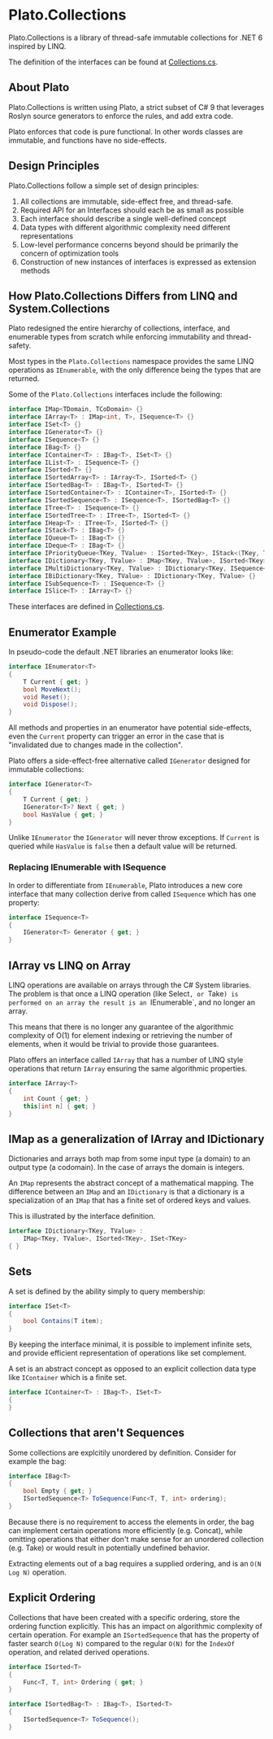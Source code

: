 ﻿# Plato.Collections

Plato.Collections is a library of thread-safe  immutable collections for .NET 6 inspired by LINQ.

The definition of the interfaces can be found at [Collections.cs](Collections.cs).

## About Plato 

Plato.Collections is written using Plato, a strict subset of C# 9 that
leverages Roslyn source generators to enforce the rules, and add extra
code. 

Plato enforces that code is pure functional. In other words classes are immutable, 
and functions have no side-effects. 

## Design Principles

Plato.Collections follow a simple set of design principles:

1. All collections are immutable, side-effect free, and thread-safe. 
2. Required API for an Interfaces should each be as small as possible
3. Each interface should describe a single well-defined concept 
4. Data types with different algorithmic complexity need different representations 
5. Low-level performance concerns beyond should be primarily the concern of optimization tools  
6. Construction of new instances of interfaces is expressed as extension methods 

## How Plato.Collections Differs from LINQ and System.Collections

Plato redesigned the entire hierarchy of collections, interface, and enumerable types 
from scratch while enforcing immutability and thread-safety.

Most types in the `Plato.Collections` namespace provides the same LINQ operations 
as `IEnumerable`, with the only difference being the types that are returned. 

Some of the `Plato.Collections` interfaces include the following:

```csharp
interface IMap<TDomain, TCoDomain> {}
interface IArray<T> : IMap<int, T>, ISequence<T> {}
interface ISet<T> {}
interface IGenerator<T> {}
interface ISequence<T> {}
interface IBag<T> {}
interface IContainer<T> : IBag<T>, ISet<T> {}
interface IList<T> : ISequence<T> {} 
interface ISorted<T> {}
interface ISortedArray<T> : IArray<T>, ISorted<T> {}
interface ISortedBag<T> : IBag<T>, ISorted<T> {}
interface ISortedContainer<T> : IContainer<T>, ISorted<T> {}
interface ISortedSequence<T> : ISequence<T>, ISortedBag<T> {}
interface ITree<T> : ISequence<T> {}
interface ISortedTree<T> : ITree<T>, ISorted<T> {}
interface IHeap<T> : ITree<T>, ISorted<T> {}
interface IStack<T> : IBag<T> {}
interface IQueue<T> : IBag<T> {}
interface IDeque<T> : IBag<T> {}
interface IPriorityQueue<TKey, TValue> : ISorted<TKey>, IStack<(TKey, TValue)> {}
interface IDictionary<TKey, TValue> : IMap<TKey, TValue>, ISorted<TKey>, ISet<TKey> {}
interface IMultiDictionary<TKey, TValue> : IDictionary<TKey, ISequence<TValue>>  {}
interface IBiDictionary<TKey, TValue> : IDictionary<TKey, TValue> {}
interface ISubSequence<T> : ISequence<T> {}
interface ISlice<T> : IArray<T> {}
```

These interfaces are defined in [Collections.cs](Collections.cs).

## Enumerator Example

In pseudo-code the default .NET libraries an enumerator looks like:

```csharp
interface IEnumerator<T> 
{    
    T Current { get; }
    bool MoveNext(); 
    void Reset();
    void Dispose();
}
```

All methods and properties in an enumerator have potential side-effects, even the `Current` property
can trigger an error in the case that is "invalidated due to changes made in the collection".

Plato offers a side-effect-free alternative called `IGenerator` designed for immutable collections:

```csharp
interface IGenerator<T>
{
    T Current { get; }
    IGenerator<T>? Next { get; }
    bool HasValue { get; }
}
```

Unlike `IEnumerator` the `IGenerator` will never throw exceptions. If `Current` is queried while `HasValue` is 
`false` then a default value will be returned. 

### Replacing IEnumerable with ISequence 

In order to differentiate from `IEnumerable`, Plato introduces a new core interface that many collection 
derive from called `ISequence` which has one property:

```csharp
interface ISequence<T>
{
    IGenerator<T> Generator { get; }
}
```

## IArray vs LINQ on Array

LINQ operations are available on arrays through the C# System libraries. The problem is that once a LINQ operation (like Select`, or `Take`)
is performed on an array the result is an `IEnumerable`, and no longer an array. 

This means that there is no longer any guarantee of the algorithmic complexity of O(1) for element indexing or retrieving the number of 
elements, when it would be trivial to provide those guarantees. 

Plato offers an interface called `IArray` that has a number of LINQ style operations that return `IArray` ensuring the same algorithmic 
properties. 

```csharp
interface IArray<T> 
{
    int Count { get; }
    this[int n] { get; }
}
```

## IMap as a generalization of IArray and IDictionary 

Dictionaries and arrays both map from some input type (a domain) to an output type (a codomain). In the case of arrays the domain is integers. 

An `IMap` represents the abstract concept of a mathematical mapping. The difference between an `IMap` and an `IDictionary` is that a dictionary 
is a specialization of an `IMap` that has a finite set of ordered keys and values.

This is illustrated by the interface definition. 

```csharp
interface IDictionary<TKey, TValue> : 
    IMap<TKey, TValue>, ISorted<TKey>, ISet<TKey>
{ }
```

## Sets 

A set is defined by the ability simply to query membership:

```csharp
interface ISet<T>
{
    bool Contains(T item);
}
```

By keeping the interface minimal, it is possible to implement infinite sets, and provide efficient representation of operations 
like set complement.

A set is an abstract concept as opposed to an explicit collection data type like `IContainer` which is a finite set. 

```csharp
interface IContainer<T> : IBag<T>, ISet<T>
{
}
```

## Collections that aren't Sequences 

Some collections are explcitily unordered by definition. Consider for example the bag:

```csharp
interface IBag<T>
{
    bool Empty { get; }
    ISortedSequence<T> ToSequence(Func<T, T, int> ordering);
}
```

Because there is no requirement to access the elements in order, the bag can implement certain operations more efficiently (e.g. Concat), 
while omitting operations that either don't make sense for an unordered collection (e.g. Take) or would result in potentially undefined behavior. 

Extracting elements out of a bag requires a supplied ordering, and is an `O(N Log N)` operation. 

## Explicit Ordering 

Collections that have been created with a specific ordering, store the ordering function explicitly. This has an impact on algorithmic 
complexity of certain operation. For example an `ISortedSequence` that has the property of faster search `O(Log N)` compared to the 
regular `O(N)` for the `IndexOf` operation, and related derived operations.

```csharp
interface ISorted<T> 
{
    Func<T, T, int> Ordering { get; }
}

interface ISortedBag<T> : IBag<T>, ISorted<T>
{
    ISortedSequence<T> ToSequence();
}
```



